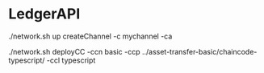 # LedgerAPI


./network.sh up createChannel -c mychannel -ca 

./network.sh deployCC -ccn basic -ccp ../asset-transfer-basic/chaincode-typescript/ -ccl typescript
